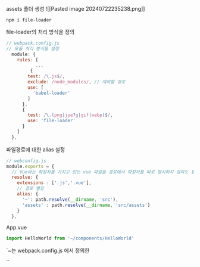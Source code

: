 
assets 폴더 생성 
![[Pasted image 20240722235238.png]]


`npm i file-loader `

file-loader의 처리 방식을 정의
```js
// webpack.config.js
// 모듈 처리 방식을 설정
  module: {
    rules: [
		   ...
         {
        test: /\.js$/,
        exclude: /node_modules/, // 제외할 경로
        use: [
          'babel-loader'
        ]
      },
      {
        test: /\.(png|jpe?g|gif|webp)$/,
        use: 'file-loader'
      }
    ]
  },

```


파일경로에 대한 alias 설정 
```js
// webconfig.js
module.exports = {
  // Vue라는 확장자를 가지고 있는 vue 파일을 경로에서 확장자를 따로 명시하지 않아도 됨.
  resolve: {
    extensions : ['.js','.vue'],
    // 경로 별칭
    alias: {
      '~': path.resolve(__dirname, 'src'),
      'assets' : path.resolve(__dirname, 'src/assets')
    }
  },

```

App.vue
```js
import HelloWorld from '~/components/HelloWorld'
```

`~는 webpack.config.js 에서 정의한 





``



